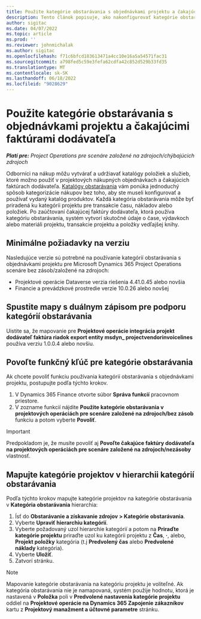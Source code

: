 ```yaml
---
title: Použite kategórie obstarávania s objednávkami projektu a čakajúcimi faktúrami dodávateľa
description: Tento článok popisuje, ako nakonfigurovať kategórie obstarávania, ktoré možno použiť s projektovými nákupnými objednávkami a čakajúcimi faktúrami dodávateľa.
author: sigitac
ms.date: 04/07/2022
ms.topic: article
ms.prod: ''
ms.reviewer: johnmichalak
ms.author: sigitac
ms.openlocfilehash: f71c6bfcd183613471a4cc10e16a5a54571fac31
ms.sourcegitcommit: a798fed5c59e3fefa62cdfa42c852d529b33fd35
ms.translationtype: MT
ms.contentlocale: sk-SK
ms.lasthandoff: 06/18/2022
ms.locfileid: "9028629"
---
```

# <a name="use-procurement-categories-with-project-purchase-orders-and-pending-vendor-invoices"></a>Použite kategórie obstarávania s objednávkami projektu a čakajúcimi faktúrami dodávateľa

_**Platí pre:** Project Operations pre scenáre založené na zdrojoch/chýbajúcich zdrojoch_

Odborníci na nákup môžu vytvárať a udržiavať katalógy položiek a služieb, ktoré možno použiť v projektových nákupných objednávkach a čakajúcich faktúrach dodávateľa. [Katalógy obstarávania](/dynamics365/supply-chain/procurement/procurement-catalogs) vám ponúka jednoduchý spôsob kategorizácie nákupov bez toho, aby ste museli konfigurovať a používať vydaný katalóg produktov. Každá kategória obstarávania môže byť priradená ku kategórii projektu pre transakcie času, nákladov alebo položiek. Po zaúčtovaní čakajúcej faktúry dodávateľa, ktorá používa kategóriu obstarávania, systém vytvorí skutočné údaje o čase, výdavkoch alebo materiáli projektu, transakcie projektu a položky vedľajšej knihy.

## <a name="minimum-version-requirements"></a>Minimálne požiadavky na verziu

Nasledujúce verzie sú potrebné na používanie kategórií obstarávania s objednávkami projektu pre Microsoft Dynamics 365 Project Operations scenáre bez zásob/založené na zdrojoch:

- Projektové operácie Dataverse verzia riešenia 4.41.0.45 alebo novšia
- Financie a prevádzkové prostredie verzie 10.0.26 alebo novšej

## <a name="run-dual-write-maps-for-procurement-category-support"></a>Spustite mapy s duálnym zápisom pre podporu kategórií obstarávania

Uistite sa, že mapovanie pre **Projektové operácie integrácia projekt dodávateľ faktúra riadok export entity msdyn\_ projectvendorinvoicelines** používa verziu 1.0.0.4 alebo novšiu.

## <a name="enable-the-feature-key-for-procurement-categories"></a>Povoľte funkčný kľúč pre kategórie obstarávania

Ak chcete povoliť funkciu používania kategórií obstarávania s objednávkami projektu, postupujte podľa týchto krokov.

1. V Dynamics 365 Finance otvorte súbor **Správa funkcií** pracovnom priestore.
1. V zozname funkcií nájdite **Použite kategórie obstarávania v projektových operáciách pre scenáre založené na zdrojoch/bez zásob** funkciu a potom vyberte **Povoliť**.

> [!IMPORTANT]
> Predpokladom je, že musíte povoliť aj **Povoľte čakajúce faktúry dodávateľa na projektových operáciách pre scenáre založené na zdrojoch/nezásoby** vlastnosť.

## <a name="map-project-categories-in-the-procurement-category-hierarchy"></a>Mapujte kategórie projektov v hierarchii kategórií obstarávania

Podľa týchto krokov mapujte kategórie projektov na kategórie obstarávania v **Kategória obstarávania** hierarchia:

1. Ísť do **Obstarávanie a získavanie zdrojov \> Kategórie obstarávania**.
1. Vyberte **Upraviť hierarchiu kategórií**.
1. Vyberte požadovaný uzol hierarchie kategórií a potom na **Priraďte kategórie projektu** priraďte uzol ku kategórii projektu z **Čas**, **·**, alebo, **Projekt položky** kategória (t.j **Predvolený čas** alebo **Predvolené náklady** kategória).
1. Vyberte **Uložiť**.
1. Zatvorí stránku.

> [!NOTE]
> Mapovanie kategórie obstarávania na kategóriu projektu je voliteľné. Ak kategória obstarávania nie je namapovaná, systém použije hodnotu, ktorá je nastavená v **Položka** poli v **Predvolené nastavenia kategórie projektu** oddiel na **Projektové operácie na Dynamics 365 Zapojenie zákazníkov** kartu z **Projektový manažment a účtovné parametre** stránku.
